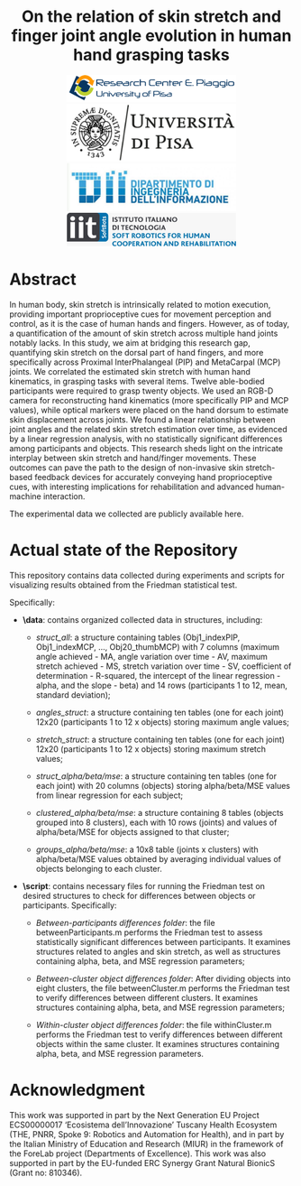
<h1 align="center"> On the relation of skin stretch and finger joint angle evolution in human hand grasping tasks</h1>

 <p align="center">

  <img width="300" src="https://github.com/EleFontana/SkinStretchEval/blob/main/media/cp_logo.png" alt="cp_logo">
  <img width="300" src="https://github.com/EleFontana/SkinStretchEval/blob/main/media/unipi_logo.png" alt="unipi_logo_nero">
  <img width="300" src="https://github.com/EleFontana/SkinStretchEval/blob/main/media/Logo_DII.jpg" alt="dii_logo"> 
  <img width="300" src="https://github.com/EleFontana/SkinStretchEval/blob/main/media/iit_logo.jpg" alt="iit_logo"> 
</p>

# Abstract
In human body, skin stretch is intrinsically related to motion execution, providing important proprioceptive cues for movement perception and control, as it is the case of human hands and fingers. However, as of today, a quantification of the amount of skin stretch across multiple hand joints notably lacks. In this study, we aim at bridging this research gap, quantifying skin stretch on the dorsal part of hand fingers, and more specifically across Proximal InterPhalangeal (PIP) and MetaCarpal (MCP) joints. We correlated the estimated skin stretch with human hand kinematics, in grasping tasks with several items. Twelve able-bodied participants were required to grasp twenty objects. We used an RGB-D camera for reconstructing hand kinematics (more specifically PIP and MCP values), while optical markers were placed on the hand dorsum to estimate skin displacement across joints.
We found a linear relationship between joint angles and the related skin stretch estimation over time, as evidenced by a linear regression analysis, with no statistically significant differences among participants and objects. This research sheds light on the intricate interplay between skin stretch and hand/finger movements. These outcomes can pave the path to the design of non-invasive skin stretch-based feedback devices for accurately conveying hand proprioceptive cues, with interesting implications for rehabilitation and advanced human-machine interaction.

The experimental data we collected are publicly available here.


# Actual state of the Repository
This repository contains data collected during experiments and scripts for visualizing results obtained from the Friedman statistical test.

Specifically:

* **\data**: contains organized collected data in structures, including:

    * *struct_all*: a structure containing tables (Obj1_indexPIP, Obj1_indexMCP, ..., Obj20_thumbMCP) with 7 columns (maximum angle achieved - MA, angle variation over time - AV, maximum stretch achieved - MS, stretch variation over time - SV, coefficient of determination - R-squared, the intercept of the linear regression - alpha, and the slope - beta) and 14 rows (participants 1 to 12, mean, standard deviation);

    * *angles_struct*: a structure containing ten tables (one for each joint) 12x20 (participants 1 to 12 x objects) storing maximum angle values;

    * *stretch_struct*: a structure containing ten tables (one for each joint) 12x20 (participants 1 to 12 x objects) storing maximum stretch values;

    * *struct_alpha/beta/mse*: a structure containing ten tables (one for each joint) with 20 columns (objects) storing alpha/beta/MSE values from linear regression for each subject;

    * *clustered_alpha/beta/mse*: a structure containing 8 tables (objects grouped into 8 clusters), each with 10 rows (joints) and values of alpha/beta/MSE for objects assigned to that cluster;

    * *groups_alpha/beta/mse*: a 10x8 table (joints x clusters) with alpha/beta/MSE values obtained by averaging individual values of objects belonging to each cluster.

* **\script**: contains necessary files for running the Friedman test on desired structures to check for differences between objects or participants. Specifically:

    * *Between-participants differences folder*: the file betweenParticipants.m performs the Friedman test to assess statistically significant differences between participants. It examines structures related to angles and skin stretch, as well as structures containing alpha, beta, and MSE regression parameters;

    * *Between-cluster object differences folder*: After dividing objects into eight clusters, the file betweenCluster.m performs the Friedman test to verify differences between different clusters. It examines structures containing alpha, beta, and MSE regression parameters;

    * *Within-cluster object differences folder*: the file withinCluster.m performs the Friedman test to verify differences between different objects within the same cluster. It examines structures containing alpha, beta, and MSE regression parameters.



<!-- # Publication -->
<!-- To know more about the method, you can refer to:
G. Amprimo, C. Ferraris, G. Masi, G. Pettiti and L. Priano, "GMH-D: Combining Google MediaPipe and RGB-Depth Cameras for Hand Motor Skills Remote Assessment," 2022 IEEE International Conference on Digital Health (ICDH), Barcelona, Spain, 2022, pp. 132-141, doi: 10.1109/ICDH55609.2022.00029. -->


# Acknowledgment
This work was supported in part by the Next Generation EU Project ECS00000017 ‘Ecosistema dell’Innovazione’ Tuscany Health Ecosystem (THE, PNRR, Spoke 9: Robotics and Automation for Health), and in part by the Italian Ministry of Education and Research (MIUR) in the framework of the ForeLab project (Departments of Excellence). This work was also supported in part by the EU-funded ERC Synergy Grant Natural BionicS (Grant no: 810346).



